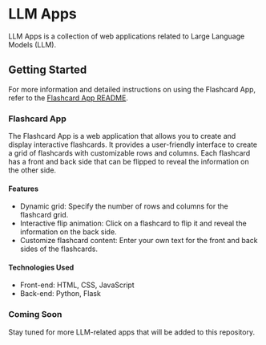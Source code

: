 # LLM Apps

LLM Apps is a collection of web applications related to Large Language Models (LLM).

## Getting Started

For more information and detailed instructions on using the Flashcard App, refer to the [Flashcard App README](flashcard/README.md).

### Flashcard App

The Flashcard App is a web application that allows you to create and display interactive flashcards. It provides a user-friendly interface to create a grid of flashcards with customizable rows and columns. Each flashcard has a front and back side that can be flipped to reveal the information on the other side.

#### Features

- Dynamic grid: Specify the number of rows and columns for the flashcard grid.
- Interactive flip animation: Click on a flashcard to flip it and reveal the information on the back side.
- Customize flashcard content: Enter your own text for the front and back sides of the flashcards.

#### Technologies Used

- Front-end: HTML, CSS, JavaScript
- Back-end: Python, Flask

### Coming Soon

Stay tuned for more LLM-related apps that will be added to this repository.
